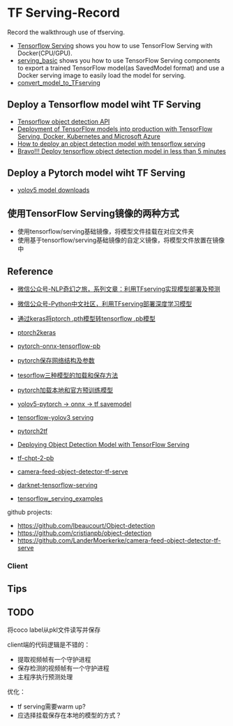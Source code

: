 # TF Serving-Record

Record the walkthrough use of tfserving.

- [Tensorflow Serving](docs/tensorflow_serving_with_docker.md) shows you how to use TensorFlow Serving with Docker(CPU/GPU).
- [serving_basic](serving_basic.md) shows you how to use TensorFlow Serving components to export a trained TensorFlow model(as SavedModel format) and use a Docker serving image to easily load the model for serving.
- [convert_model_to_TFserving](docs/convert_model_to_TFserving.md)

## Deploy a Tensorflow model wiht TF Serving

- [Tensorflow object detection API](https://github.com/tensorflow/models/tree/master/research/object_detection)
- [Deployment of TensorFlow models into production with TensorFlow Serving, Docker, Kubernetes and Microsoft Azure](https://github.com/Vetal1977/tf_serving_example)
- [How to deploy an object detection model with tensorflow serving](https://www.freecodecamp.org/news/how-to-deploy-an-object-detection-model-with-tensorflow-serving-d6436e65d1d9/)
- [Bravo!!! Deploy tensorflow object detection model in less than 5 minutes](https://pierrepaci.medium.com/deploy-tensorflow-object-detection-model-in-less-than-5-minutes-604e6bb0bb04)


## Deploy a Pytorch model wiht TF Serving

- [yolov5 model downloads](https://github.com/ultralytics/yolov5/releases)


## 使用TensorFlow Serving镜像的两种方式

- 使用tensorflow/serving基础镜像，将模型文件挂载在对应文件夹
- 使用基于tensorflow/serving基础镜像的自定义镜像，将模型文件放置在镜像中


## Reference

- [微信公众号-NLP奇幻之旅，系列文章：利用TFserving实现模型部署及预测](https://mp.weixin.qq.com/s?src=11&timestamp=1633408156&ver=3355&signature=nypzJ7FC6vY7mSkG46ctafMVb5hj3TuaTmcNdbcp1UbtG9NywFNZGgHtt1G6bNbBK6N24Viy26Vkidi6VnWlr7uT9wM2*Ec9qEQs7U1NBM2S8TrUlrrzq2j-leWv7FXY&new=1)
- [微信公众号-Python中文社区，利用TFserving部署深度学习模型](https://mp.weixin.qq.com/s?src=11&timestamp=1633408370&ver=3355&signature=rqM2BY3HnMQz3pJ7wiDUK-M3hqr4Yudx-c*JhHPHIaLDdD9GUPBHSrD9RxWwO3axwKEULcJEKvJo1gXNe4gsI3JGBjMy2fiq-RmW5-kqiunBD6Joy*Y3crBOj2tSLPQE&new=1)
- [通过keras将ptorch .pth模型转tensorflow .pb模型](https://blog.csdn.net/pinggengxiu5246/article/details/104041386)
- [ptorch2keras](https://github.com/gmalivenko/pytorch2keras)
- [pytorch-onnx-tensorflow-pb](https://github.com/cinastanbean/pytorch-onnx-tensorflow-pb)
- [pytorch保存网络结构及参数](https://blog.csdn.net/qq_40520596/article/details/106955452)
- [tesorflow三种模型的加载和保存方法](https://blog.csdn.net/weixin_44388679/article/details/107458536)
- [pytorch加载本地和官方预训练模型](https://blog.csdn.net/weixin_36474809/article/details/89646008)
- [yolov5-pytorch -> onnx -> tf savemodel](https://blog.csdn.net/qq_36756866/article/details/116834551)
- [tensorflow-yolov3 serving](https://github.com/Byronnar/tensorflow-serving-yolov3)
- [pytorch2tf](https://github.com/yxlee245/pytorch2tf)
- [Deploying Object Detection Model with TensorFlow Serving](https://medium.com/innovation-machine/deploying-object-detection-model-with-tensorflow-serving-7f12ee59b036)
- [tf-chpt-2-pb](https://github.com/r1cebank/tf-ckpt-2-pb)


- [camera-feed-object-detector-tf-serve](https://github.com/LanderMoerkerke/camera-feed-object-detector-tf-serve)
- [darknet-tensorflow-serving](darknet-tensorflow-serving)
- [tensorflow_serving_examples](https://github.com/percent4/tensorflow_serving_examples)


github projects:
- https://github.com/lbeaucourt/Object-detection
- https://github.com/cristianpb/object-detection
- https://github.com/LanderMoerkerke/camera-feed-object-detector-tf-serve

### Client




## Tips


## TODO

将coco label从pkl文件读写并保存



client端的代码逻辑是不错的：
- 提取视频帧有一个守护进程
- 保存检测的视频帧有一个守护进程
- 主程序执行预测处理

优化：
- tf serving需要warm up?
- 应选择挂载保存在本地的模型的方式？
